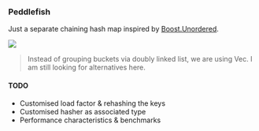### Peddlefish

Just a separate chaining hash map inspired by
[Boost.Unordered](https://www.boost.org/doc/libs/develop/libs/unordered/doc/html/unordered.html).

![](https://www.boost.org/doc/libs/develop/libs/unordered/doc/diagrams/fca.png)

> Instead of grouping buckets via doubly linked list, we are using Vec. I am
> still looking for alternatives here.

#### TODO

- Customised load factor & rehashing the keys
- Customised hasher as associated type
- Performance characteristics & benchmarks
